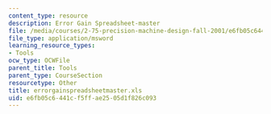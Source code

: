 ```yaml
---
content_type: resource
description: Error Gain Spreadsheet-master
file: /media/courses/2-75-precision-machine-design-fall-2001/e6fb05c6441cf5ffae2505d1f826c093_errorgainspreadsheetmaster.xls
file_type: application/msword
learning_resource_types:
- Tools
ocw_type: OCWFile
parent_title: Tools
parent_type: CourseSection
resourcetype: Other
title: errorgainspreadsheetmaster.xls
uid: e6fb05c6-441c-f5ff-ae25-05d1f826c093
---
```

